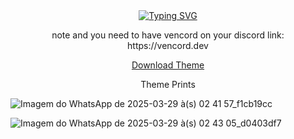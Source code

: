 <div align="center">
  <a href="https://git.io/typing-svg"><img src="https://readme-typing-svg.herokuapp.com?font=Bungee+Tint&size=30&duration=1&pause=1000&color=F70000&vCenter=true&width=439&height=30&lines=NightFall+Gaming+Theme" alt="Typing SVG" /></a>
</div>

<p align="center">note and you need to have vencord on your discord link: https://vencord.dev 

<div align="center">
  <a href="https://download937.mediafire.com/otpvcc8fuhpgeD1cBCBpZ5OsB_BttMiMXSNXETNiycByrEQ-5W7GhOUNielk9sjrzagNGuL9OW_IxfBk632m3xNj1B7GQ_zTb7kJVc0es831gB-NHNTAq-es08xD8SHROpEdmQ5oMJQAMZgmJ5ZfLtTxwqJ1PCw_7P2lvyyb8-XzfKw/3dfe5w9ypil1dkj/nightfall.theme.css">Download Theme</a>
  
  Theme Prints
</div>

![Imagem do WhatsApp de 2025-03-29 à(s) 02 41 57_f1cb19cc](https://github.com/user-attachments/assets/ee614ef4-f37c-49c6-ae2f-68f94247ae44)

![Imagem do WhatsApp de 2025-03-29 à(s) 02 43 05_d0403df7](https://github.com/user-attachments/assets/b039bea8-f9c3-46d7-86de-9841ead63cb3)
